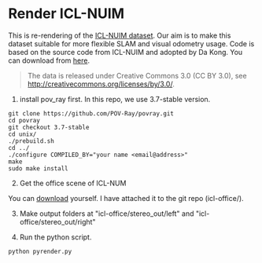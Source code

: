 # Render ICL-NUIM

This is re-rendering of the [ICL-NUIM dataset](http://www.doc.ic.ac.uk/~ahanda/VaFRIC/iclnuim.html). 
Our aim is to make this dataset suitable for more flexible SLAM and visual odometry usage.
Code is based on the source code from ICL-NUIM and adopted by Da Kong. You can download from [here](http://www.doc.ic.ac.uk/~ahanda/VaFRIC/office_room.html).

> The data is released under Creative Commons 3.0 (CC BY 3.0), see http://creativecommons.org/licenses/by/3.0/. 


1. install pov_ray first. In this repo, we use 3.7-stable version.

```angular2html
git clone https://github.com/POV-Ray/povray.git
cd povray
git checkout 3.7-stable
cd unix/
./prebuild.sh
cd ../
./configure COMPILED_BY="your name <email@address>"
make 
sudo make install
```

2. Get the office scene of ICL-NUM

You can [download](ttp://www.doc.ic.ac.uk/~ahanda/VaFRIC/office_code.tgz) yourself. I have attached it to the git repo (icl-office/).

3. Make output folders at "icl-office/stereo_out/left" and "icl-office/stereo_out/right"

4. Run the python script.

```
python pyrender.py
```